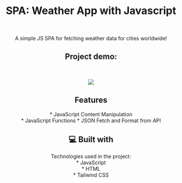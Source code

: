 <h1 align="center" id="title">SPA: Weather App with Javascript</h1><br>

<p align="center" id="description">A simple JS SPA for fetching weather data for cities worldwide!</p>

<h2 align="center">Project demo:</h2>
<br>
<p align="center">
  <img src ="https://i.imgur.com/akXvyyF.gif">
</p>

<h2 align="center">Features</h2>
<p align="center">
  * JavaScript Content Manipulation<br>
  * JavaScript Functions
  * JSON Fetch and Format from API
</p>

<h2 align="center">💻 Built with</h2>
<p align="center">
  Technologies used in the project:
  <br>
  * JavaScript<br>
  * HTML<br>
  * Tailwind CSS
</p>


